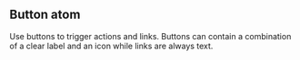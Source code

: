 ## Button atom

Use buttons to trigger actions and links. Buttons can contain a combination of a clear label and an icon while links are always text.
